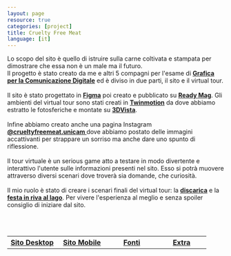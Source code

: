 ```yaml
---
layout: page
resource: true
categories: [project]
title: Cruelty Free Meat
language: [it]
---
```

<p markdown="1" style="text-align: justify;">

Lo scopo del sito è quello di istruire sulla carne coltivata e stampata per dimostrare che essa non è un male ma il futuro.<br>
Il progetto è stato creato da me e altri 5 compagni per l'esame di __[Grafica per la Comunicazione Digitale](https://unicam.coursecatalogue.cineca.it/insegnamenti/2022/10655/2021/9999/10482?coorte=2021&schemaid=3696)__ ed è diviso in due parti, il sito e il virtual tour.<br><br>
Il sito è stato progettato in __[Figma](https://www.figma.com/)__ poi creato e pubblicato su __[Ready Mag](https://readymag.com/)__.
Gli ambienti del virtual tour sono stati creati in __[Twinmotion](https://www.twinmotion.com/)__ da dove abbiamo estratto le fotosferiche e montate su __[3DVista](https://www.3dvista.com/)__.<br><br>
Infine abbiamo creato anche una pagina Instagram __[@crueltyfreemeat.unicam ](https://www.instagram.com/crueltyfreemeat.unicam/)__ dove abbiamo postato delle immagini accattivanti per strappare un sorriso ma anche dare uno spunto di riflessione.<br><br>
Il tour virtuale è un serious game atto a testare in modo divertente e interattivo l'utente sulle informazioni presenti nel sito. Esso si potrà muovere attraverso diversi scenari dove troverà sia domande, che curiosità.
<br><br>
Il mio ruolo è stato di creare i scenari finali del virtual tour: la __[discarica](https://twinmotion.unrealengine.com/presentation/lvjSOGKP8TUgIsl1?lang=en)__ e la __[festa in riva al lago](https://twinmotion.unrealengine.com/presentation/gIY55cdSmCbYWreU?lang=en)__.
Per vivere l'esperienza al meglio e senza spoiler consiglio di iniziare dal sito.

</p>
<br>
<br>

<table width="100%" style="text-align: center;">
<tr width="100%">
    <th width="25%"> <a href="">Sito Desktop</a></th>
    <th width="25%"> <a href="">Sito Mobile</a> </th>
    <th width="25%"> <a href="https://linktr.ee/cfmfonti">Fonti</a></th>
    <th width="25%"> <a href="https://linktr.ee/cfmeat">Extra</a></th>
  </tr>
</table>

<!-- https://readymag.com/u3104319915/4323469/ -->

